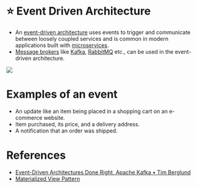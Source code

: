 # :star: Event Driven Architecture
- An [event-driven architecture](https://aws.amazon.com/event-driven-architecture/) uses events to trigger and communicate between loosely coupled services and is common in modern applications built with [microservices]().
- [Message brokers](../5_MessageBrokers) like [Kafka](../5_MessageBrokers/Kafka/Readme.md), [RabbitMQ](../5_MessageBrokers/RabbitMQ.md) etc., can be used in the event-driven architecture.

![](https://miro.medium.com/max/1400/1*CZYfnIHSHKE7XiP-zvhAvA.webp)

# Examples of an event
- An update like an item being placed in a shopping cart on an e-commerce website.
- Item purchased, its price, and a delivery address.
- A notification that an order was shipped.

# References
- [Event-Driven Architectures Done Right, Apache Kafka • Tim Berglund](https://www.youtube.com/watch?v=A_mstzRGfIE)
- [Materialized View Pattern](https://medium.com/design-microservices-architecture-with-patterns/materialized-view-pattern-f29ea249f8f8)